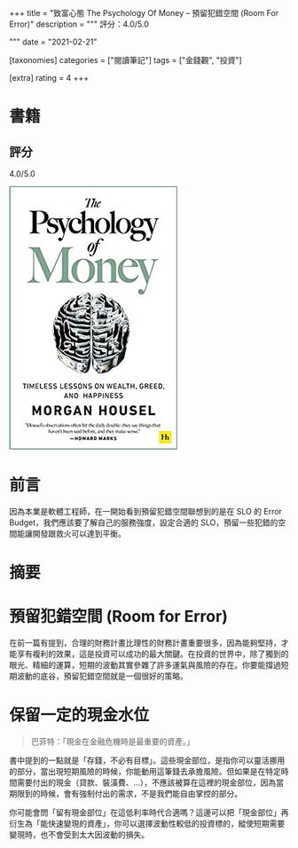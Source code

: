 +++
title = "致富心態 The Psychology Of Money – 預留犯錯空間 (Room For Error)"
description = """
評分：4.0/5.0

"""
date = "2021-02-21"

[taxonomies]
categories = ["閱讀筆記"]
tags = ["金錢觀", "投資"]

[extra]
rating = 4
+++

# 書籍
## 評分
4.0/5.0

[![](the-psychology-of-money.jpg)](https://www.goodreads.com/book/show/41881472-the-psychology-of-money)

# 前言
因為本業是軟體工程師，在一開始看到預留犯錯空間聯想到的是在 SLO 的 Error Budget，我們應該要了解自己的服務強度，設定合適的 SLO，預留一些犯錯的空間能讓開發跟救火可以達到平衡。

# 摘要
# 預留犯錯空間 (Room for Error)
在前一篇有提到，合理的財務計畫比理性的財務計畫重要很多，因為能夠堅持，才能享有複利的效果，這是投資可以成功的最大關鍵。在投資的世界中，除了獨到的眼光、精細的運算，短期的波動其實參雜了許多運氣與風險的存在。你要能撐過短期波動的底谷，預留犯錯空間就是一個很好的策略。

# 保留一定的現金水位
> 巴菲特：「現金在金融危機時是最重要的資產。」

書中提到的一點就是「存錢，不必有目標」。這些現金部位，是指你可以靈活挪用的部分，當出現短期風險的時候，你能動用這筆錢去承擔風險。但如果是在特定時間需要付出的現金（貸款、裝潢費、…），不應該被算在這裡的現金部位，因為當期限到的時候，會有強制付出的需求，不是我們能自由掌控的部分。

你可能會問「留有現金部位」在這低利率時代合適嗎？這邊可以把「現金部位」再衍生為「能快速變現的資產」，你可以選擇波動性較低的投資標的，縱使短期需要變現時，也不會受到太大因波動的損失。


